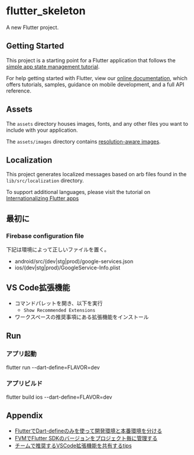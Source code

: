 # flutter_skeleton

A new Flutter project.

## Getting Started

This project is a starting point for a Flutter application that follows the
[simple app state management
tutorial](https://flutter.dev/docs/development/data-and-backend/state-mgmt/simple).

For help getting started with Flutter, view our
[online documentation](https://flutter.dev/docs), which offers tutorials,
samples, guidance on mobile development, and a full API reference.

## Assets

The `assets` directory houses images, fonts, and any other files you want to
include with your application.

The `assets/images` directory contains [resolution-aware
images](https://flutter.dev/docs/development/ui/assets-and-images#resolution-aware).

## Localization

This project generates localized messages based on arb files found in
the `lib/src/localization` directory.

To support additional languages, please visit the tutorial on
[Internationalizing Flutter
apps](https://flutter.dev/docs/development/accessibility-and-localization/internationalization)


## 最初に
### Firebase configuration file
下記は環境によって正しいファイルを置く。
- android/src/(dev|stg|prod)/google-services.json
- ios/(dev|stg|prod)/GoogleService-Info.plist

## VS Code拡張機能
- コマンドパレットを開き、以下を実行
  - `Show Recommended Extensions`
- ワークスペースの推奨事項にある拡張機能をインストール

## Run

### アプリ起動
flutter run --dart-define=FLAVOR=dev
### アプリビルド
flutter build ios --dart-define=FLAVOR=dev

## Appendix
- [FlutterでDart-defineのみを使って開発環境と本番環境を分ける](https://zenn.dev/riscait/articles/separating-environments-in-flutter)
- [FVMでFlutter SDKのバージョンをプロジェクト毎に管理する](https://zenn.dev/riscait/articles/flutter-version-management)
- [チームで推奨するVSCode拡張機能を共有するtips](https://future-architect.github.io/articles/20200828/)
